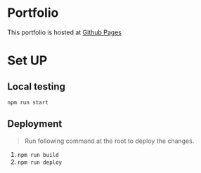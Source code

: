 # Portfolio

This portfolio is hosted at [Github Pages](https://prakharpatidar.github.io/portfolio/)

# Set UP

## Local testing
`npm run start`

## Deployment
> Run following command at the root to deploy the changes.

1. `npm run build`
2. `npm run deploy`
